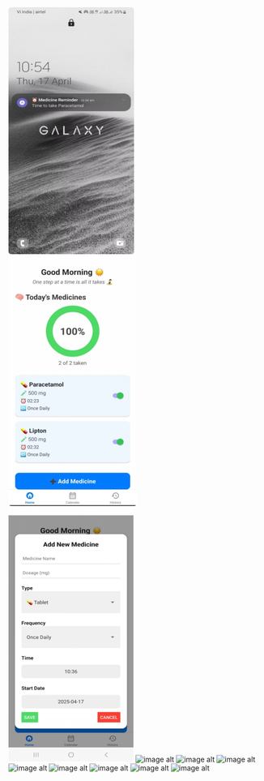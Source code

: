 
![image alt](https://github.com/Snehith18226/Medicine_Reminder/blob/49f643adc708cff9dcbd190e9d66cd5101ef7dde/screenshots/Picture1.png)
![image alt](https://github.com/Snehith18226/Medicine_Reminder/blob/16e7705abb93a2bc5cbbe57672154c500d97f5ae/screenshots/Picture2.png)
![image alt](https://github.com/Snehith18226/Medicine_Reminder/blob/fbd1ed2c1baa29053f24a9e51e324d5d9596773d/screenshots/Picture3.png)
![image alt]()
![image alt]()
![image alt]()
![image alt]()
![image alt]()
![image alt]()
![image alt]()
![image alt]()
